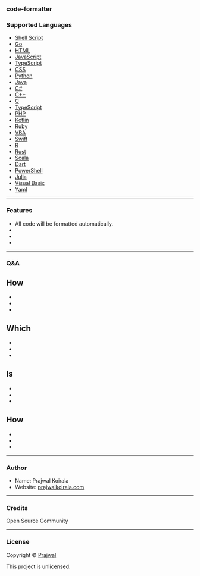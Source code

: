 ### code-formatter


### Supported Languages
- [Shell Script](https://github.com/mvdan/sh)
- [Go](https://go.dev)
- [HTML](https://github.com/kangax/html-minifier)
- [JavaScript](https://github.com/mishoo/UglifyJS)
- [TypeScript]()
- [CSS](https://github.com/cssnano/cssnano)
- [Python]()
- [Java]()
- [C#]()
- [C++]()
- [C]()
- [TypeScript]()
- [PHP]()
- [Kotlin]()
- [Ruby]()
- [VBA]()
- [Swift]()
- [R]()
- [Rust]()
- [Scala]()
- [Dart]()
- [PowerShell]()
- [Julia]()
- [Visual Basic]()
- [Yaml]()

---
### Features
- All code will be formatted automatically.
- 
- 
- 

---
### Q&A

How
- 
- 
- 
- 

Which
- 
- 
- 
-

Is
- 
- 
- 
-

How 
- 
- 
- 
-

---
### Author
* Name: Prajwal Koirala
* Website: [prajwalkoirala.com](https://www.prajwalkoirala.com)

---	
### Credits
Open Source Community

---
### License
Copyright © [Prajwal](https://github.com/prajwal-koirala)

This project is unlicensed.
